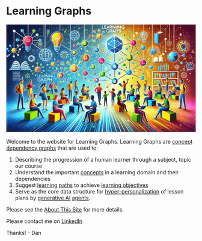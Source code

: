 # Learning Graphs

![](./img/cover-banner-image.png)

Welcome to the website for Learning Graphs.  Learning
Graphs are [concept dependency graphs](glossary.md/#concept-dependency-graph) that are used to:

1. Describing the progression of a human learner through a subject, topic our course
2. Understand the important [concepts](glossary.md#concept) in a learning domain and their dependencies
2. Suggest [learning paths](glossary.md#learning-path) to achieve [learning objectives](glossary.md#learning-objective)
3. Serve as the core data structure for [hyper-personalization](glossary.md#hyper-personalization) of lesson plans by [generative AI](glossary.md#generative-ai) [agents](glossary.md#agent).

Please see the [About This Site](./about.md) for more details.

Please contact me on [LinkedIn](https://www.linkedin.com/in/danmccreary/)

Thanks! - Dan

